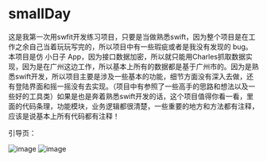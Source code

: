 # smallDay

这是我第一次用swfit开发练习项目，只要是当做熟悉swift，因为整个项目是在工作之余自己当着玩玩写完的，所以项目中有一些瑕疵或者是我没有发现的
bug。本项目是仿 小日子 App，因为接口数据加密，所以就只能用Charles抓取数据实现，因为是在广州这边工作，所以基本上所有的数据都是基于广州市的。因为是熟悉swift开发，所以项目主要是涉及一些基本的功能，细节方面没有深入去做，还有登陆界面和摇一摇没有去实现。（项目中有参照了一些高手的思路和想法以及一些好的工具类）如果是也是奔着熟悉swift开发的话，这个项目值得你看一看，里面的代码条理，功能模块，业务逻辑都很清楚，一些重要的地方和方法都有注释，应该是说基本上所有代码都有注释！

引导页：

![image](https://github.com/MikeWang1010/smallDay/blob/master/%E5%B0%8F%E6%97%A5%E5%AD%90/%E5%B0%8F%E6%97%A5%E5%AD%90/desImage/guide1.png)
![image](https://github.com/MikeWang1010/smallDay/blob/master/%E5%B0%8F%E6%97%A5%E5%AD%90/%E5%B0%8F%E6%97%A5%E5%AD%90/desImage/guide2.png)
